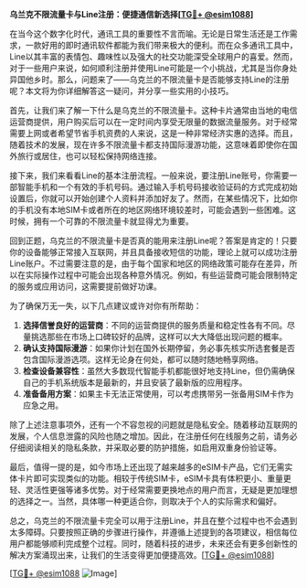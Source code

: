 **乌兰克不限流量卡与Line注册：便捷通信新选择[[TG💪+ @esim1088](https://t.me/s/esim1088)]**

在当今这个数字化时代，通讯工具的重要性不言而喻。无论是日常生活还是工作需求，一款好用的即时通讯软件都能为我们带来极大的便利。而在众多通讯工具中，Line以其丰富的表情包、趣味性以及强大的社交功能深受全球用户的喜爱。然而，对于一些用户来说，如何顺利注册并使用Line可能是一个小挑战，尤其是当你身处异国他乡时。那么，问题来了——乌克兰的不限流量卡是否能够支持Line的注册呢？本文将为你详细解答这一疑问，并分享一些实用的小技巧。

首先，让我们来了解一下什么是乌克兰的不限流量卡。这种卡片通常由当地的电信运营商提供，用户购买后可以在一定时间内享受无限量的数据流量服务。对于经常需要上网或者希望节省手机资费的人来说，这是一种非常经济实惠的选择。而且，随着技术的发展，现在许多不限流量卡都支持国际漫游功能，这意味着即使你在国外旅行或居住，也可以轻松保持网络连接。

接下来，我们来看看Line的基本注册流程。一般来说，要注册Line账号，你需要一部智能手机和一个有效的手机号码。通过输入手机号码接收验证码的方式完成初始设置后，你就可以开始创建个人资料并添加好友了。然而，在某些情况下，比如你的手机没有本地SIM卡或者所在的地区网络环境较差时，可能会遇到一些困难。这时候，拥有一个可靠的不限流量卡就显得尤为重要。

回到正题，乌克兰的不限流量卡是否真的能用来注册Line呢？答案是肯定的！只要你的设备能够正常接入互联网，并且具备接收短信的功能，理论上就可以成功注册Line账户。不过需要注意的是，由于每个国家和地区的网络政策可能存在差异，所以在实际操作过程中可能会出现各种意外情况。例如，有些运营商可能会限制特定的服务或应用访问，这需要提前做好功课。

为了确保万无一失，以下几点建议或许对你有所帮助：

1. **选择信誉良好的运营商**：不同的运营商提供的服务质量和稳定性各有不同。尽量挑选那些在市场上口碑较好的品牌，这样可以大大降低出现问题的概率。
2. **确认支持国际漫游**：如果你计划在国外长期停留，务必事先核实所选套餐是否包含国际漫游选项。这样无论身在何处，都可以随时随地畅享网络。
3. **检查设备兼容性**：虽然大多数现代智能手机都能很好地支持Line，但仍需确保自己的手机系统版本是最新的，并且安装了最新版的应用程序。
4. **准备备用方案**：如果主卡无法正常使用，可以考虑携带另一张备用SIM卡作为应急之用。

除了上述注意事项外，还有一个不容忽视的问题就是隐私安全。随着移动互联网的发展，个人信息泄露的风险也随之增加。因此，在注册任何在线服务之前，请务必仔细阅读相关的隐私条款，并采取必要的防护措施，如启用双重身份验证等。

最后，值得一提的是，如今市场上还出现了越来越多的eSIM卡产品，它们无需实体卡片即可实现类似的功能。相较于传统SIM卡，eSIM卡具有体积更小、重量更轻、灵活性更强等诸多优势。对于经常需要更换地点的用户而言，无疑是更加理想的选择之一。当然，具体哪一种更适合你，则取决于个人的实际需求和偏好。

总之，乌克兰的不限流量卡完全可以用于注册Line，并且在整个过程中也不会遇到太多障碍。只要按照正确的步骤进行操作，并遵循上述提到的各项建议，相信每位用户都能够顺利完成整个过程。同时，随着科技的进步，未来还会有更多创新性的解决方案涌现出来，让我们的生活变得更加便捷高效。[[TG💪+ @esim1088](https://t.me/s/esim1088)]

[[TG💪+ @esim1088](https://t.me/s/esim1088) ![Image](https://i.postimg.cc/4NQfJmqS/Snipaste-2025-05-13-00-14-12.png)]